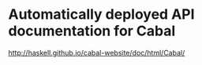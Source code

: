 Automatically deployed API documentation for Cabal
==================================================

http://haskell.github.io/cabal-website/doc/html/Cabal/
